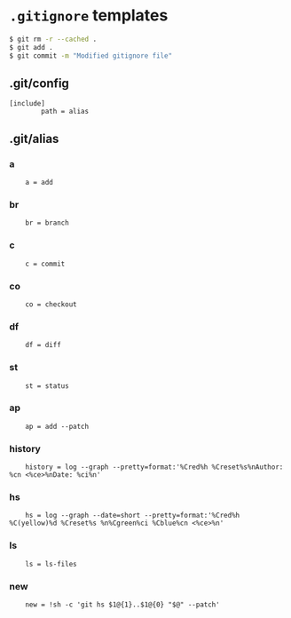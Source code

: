 # `.gitignore` templates

```sh
$ git rm -r --cached .
$ git add .
$ git commit -m "Modified gitignore file"
```

## .git/config

```
[include]
        path = alias
```

## .git/alias

### a

```
	a = add
```

### br

```
	br = branch
```

### c

```
	c = commit
```

### co

```
	co = checkout
```

### df

```
	df = diff
```

### st

```
	st = status
```

### ap

```
	ap = add --patch
```

### history

```
    history = log --graph --pretty=format:'%Cred%h %Creset%s%nAuthor: %cn <%ce>%nDate: %ci%n'
```

### hs

```
    hs = log --graph --date=short --pretty=format:'%Cred%h %C(yellow)%d %Creset%s %n%Cgreen%ci %Cblue%cn <%ce>%n'
```

### ls

```
	ls = ls-files
```

### new

```
	new = !sh -c 'git hs $1@{1}..$1@{0} "$@" --patch'
```
